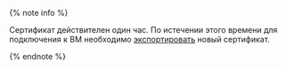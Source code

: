 {% note info %}

Сертификат действителен один час. По истечении этого времени для подключения к ВМ необходимо [экспортировать](../../compute/operations/vm-connect/os-login-export-certificate.md) новый сертификат.

{% endnote %}